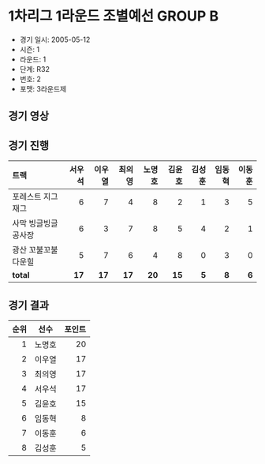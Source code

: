 # 1차리그 1라운드 조별예선 GROUP B

- 경기 일시: 2005-05-12
- 시즌: 1
- 라운드: 1
- 단계: R32
- 번호: 2
- 포맷: 3라운드제





## 경기 영상
## 경기 진행

| 트랙 | 서우석 | 이우열 | 최의영 | 노명호 | 김윤호 | 김성훈 | 임동혁 | 이동훈 |
|:---|---:|---:|---:|---:|---:|---:|---:|---:|
| 포레스트 지그재그 | 6 | 7 | 4 | 8 | 2 | 1 | 3 | 5 |
| 사막 빙글빙글 공사장 | 6 | 3 | 7 | 8 | 5 | 4 | 2 | 1 |
| 광산 꼬불꼬불 다운힐 | 5 | 7 | 6 | 4 | 8 | 0 | 3 | 0 |
| __total__ | __17__ | __17__ | __17__ | __20__ | __15__ | __5__ | __8__ | __6__ |




## 경기 결과

| 순위 | 선수 | 포인트 |
|---:|:---:|---:|
| 1 | 노명호 | 20 |
| 2 | 이우열 | 17 |
| 3 | 최의영 | 17 |
| 4 | 서우석 | 17 |
| 5 | 김윤호 | 15 |
| 6 | 임동혁 | 8 |
| 7 | 이동훈 | 6 |
| 8 | 김성훈 | 5 |

